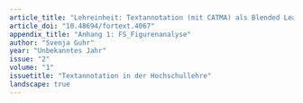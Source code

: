 ```yaml
---
article_title: "Lehreinheit: Textannotation (mit CATMA) als Blended Learning"
article_doi: "10.48694/fortext.4067"
appendix_title: "Anhang 1: FS_Figurenanalyse"
author: "Svenja Guhr"
year: "Unbekanntes Jahr"
issue: "2"
volume: "1"
issuetitle: "Textannotation in der Hochschullehre"
landscape: true
---
```


